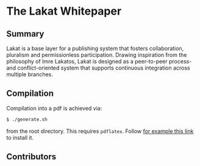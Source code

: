 # The Lakat Whitepaper

## Summary
Lakat is a base layer for a publishing system that fosters collaboration, pluralism and permissionless participation. Drawing inspiration from the philosophy of Imre Lakatos, Lakat is designed as a peer-to-peer process- and conflict-oriented system that supports continuous integration across multiple branches. 


## Compilation
Compilation into a pdf is achieved via:
```sh
$ ./generate.sh
``` 
from the root directory. This requires `pdflatex`. Follow [for example this link](https://gist.github.com/rain1024/98dd5e2c6c8c28f9ea9d) to install it.

## Contributors